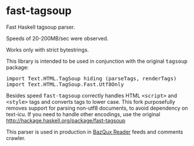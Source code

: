 fast-tagsoup
============

Fast Haskell tagsoup parser.

Speeds of 20-200MB/sec were observed.

Works only with strict bytestrings.

This library is intended to be used in conjunction with the original <tt>tagsoup</tt> package:

<pre>
import Text.HTML.TagSoup hiding (parseTags, renderTags)
import Text.HTML.TagSoup.Fast.Utf8Only
</pre>

Besides speed <tt>fast-tagsoup</tt> correctly handles HTML <tt>&lt;script&gt;</tt> and <tt>&lt;style&gt;</tt> tags and converts tags to lower case.
This fork purposefully removes support for parsing non-utf8 documents, to avoid dependency on text-icu. If you need to handle other encodings, use the original http://hackage.haskell.org/package/fast-tagsoup

This parser is used in production in <a href="http://bazqux.com">BazQux Reader</a> feeds and comments crawler.
